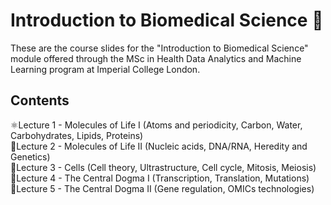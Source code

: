 # Introduction to Biomedical Science 📝
These are the course slides for the "Introduction to Biomedical Science" module offered through the MSc in Health Data Analytics and Machine Learning program at Imperial College London.

## Contents
⚛️Lecture 1 - Molecules of Life I (Atoms and periodicity, Carbon, Water, Carbohydrates, Lipids, Proteins)  
🧬Lecture 2 - Molecules of Life II (Nucleic acids, DNA/RNA, Heredity and Genetics)  
🧫Lecture 3 - Cells (Cell theory, Ultrastructure, Cell cycle, Mitosis, Meiosis)  
🔄Lecture 4 - The Central Dogma I (Transcription, Translation, Mutations)  
🔬Lecture 5 - The Central Dogma II (Gene regulation, OMICs technologies)
